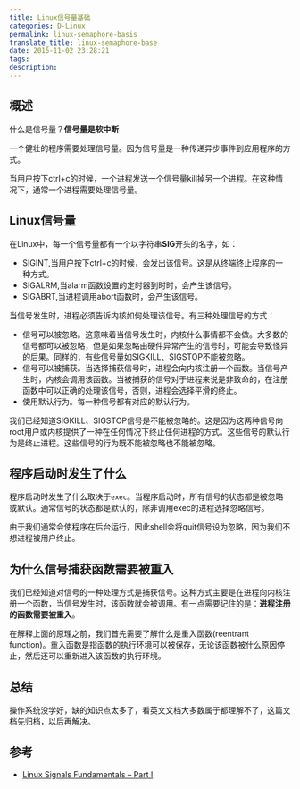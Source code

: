 ```yaml
---
title: Linux信号量基础
categories: D-Linux
permalink: linux-semaphore-basis
translate_title: linux-semaphore-base
date: 2015-11-02 23:28:21
tags:
description:
---
```

## 概述
什么是信号量？**信号量是软中断**  

一个健壮的程序需要处理信号量。因为信号量是一种传递异步事件到应用程序的方式。  

当用户按下ctrl+c的时候，一个进程发送一个信号量kill掉另一个进程。在这种情况下，通常一个进程需要处理信号量。  

## Linux信号量
在Linux中，每一个信号量都有一个以字符串**SIG**开头的名字，如：
* SIGINT,当用户按下ctrl+c的时候，会发出该信号。这是从终端终止程序的一种方式。
* SIGALRM,当alarm函数设置的定时器到时时，会产生该信号。
* SIGABRT,当进程调用abort函数时，会产生该信号。

当信号发生时，进程必须告诉内核如何处理该信号。有三种处理信号的方式：
* 信号可以被忽略。这意味着当信号发生时，内核什么事情都不会做。大多数的信号都可以被忽略，但是如果忽略由硬件异常产生的信号时，可能会导致怪异的后果。同样的，有些信号量如SIGKILL、SIGSTOP不能被忽略。
* 信号可以被捕获。当选择捕获信号时，进程会向内核注册一个函数。当信号产生时，内核会调用该函数。当被捕获的信号对于进程来说是非致命的，在注册函数中可以正确的处理该信号，否则，进程会选择平滑的终止。
* 使用默认行为。每一种信号都有对应的默认行为。

我们已经知道SIGKILL、SIGSTOP信号是不能被忽略的。这是因为这两种信号向root用户或内核提供了一种在任何情况下终止任何进程的方式。这些信号的默认行为是终止进程。这些信号的行为既不能被忽略也不能被忽略。

## 程序启动时发生了什么
程序启动时发生了什么取决于`exec`。当程序启动时，所有信号的状态都是被忽略或默认。通常信号的状态都是默认的，除非调用exec的进程选择忽略信号。  

由于我们通常会使程序在后台运行，因此shell会将quit信号设为忽略，因为我们不想进程被用户终止。  

## 为什么信号捕获函数需要被重入
我们已经知道对信号的一种处理方式是捕获信号。这种方式主要是在进程向内核注册一个函数，当信号发生时，该函数就会被调用。有一点需要记住的是：**进程注册的函数需要被重入**。  

在解释上面的原理之前，我们首先需要了解什么是重入函数(reentrant function)。重入函数是指函数的执行环境可以被保存，无论该函数被什么原因停止，然后还可以重新进入该函数的执行环境。  

## 总结
操作系统没学好，缺的知识点太多了，看英文文档大多数属于都理解不了，这篇文档先归档，以后再解决。

## 参考
* [Linux Signals Fundamentals – Part I](http://www.thegeekstuff.com/2012/03/linux-signals-fundamentals/)

<br />


